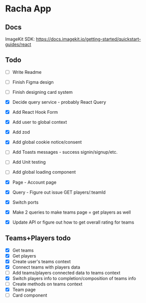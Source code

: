 # Racha App

## Docs
ImageKit SDK: https://docs.imagekit.io/getting-started/quickstart-guides/react

## Todo
- [ ] Write Readme
- [ ] Finish Figma design
- [ ] Finish designing card system
- [X] Decide query service - probably React Query
- [X] Add React Hook Form
- [X] Add user to global context
- [X] Add zod
- [X] Add global cookie notice/consent
- [ ] Add Toasts messages - success signin/signup/etc.
- [ ] Add Unit testing
- [ ] Add global loading component

- [X] Page - Account page
- [X] Query - Figure out issue GET players/:teamId
- [X] Switch ports

- [X] Make 2 queries to make teams page = get players as well
- [X] Update API or figure out how to get overall rating for teams

## Teams+Players todo
- [X] Get teams
- [X] Get players
- [X] Create user's teams context
- [X] Connect teams with players data
- [ ] Add teams/players connected data to teams context
- [X] Switch players info to completion/composition of teams info
- [ ] Create methods on teams context
- [X] Team page 
- [ ] Card component

